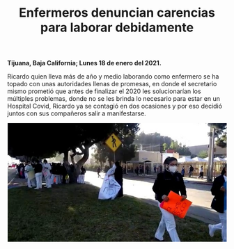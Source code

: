 ﻿---
layout: blog
title: "Enfermeros denuncian carencias para laborar debidamente"
Date: 2021-01-18
categories: tijuana
permalink: /:categories/:title:output_ext
image: /img/cnr/2021-01-18-enfermeros-denuncian-carencias-para-laborar-debidamente.jpg
alt: "Titulo"
autor:
---


**Tijuana, Baja California; Lunes 18 de enero del 2021.** 


Ricardo quien lleva más de año y medio laborando como enfermero se ha topado con unas autoridades llenas  de promesas, en donde el secretario mismo  prometió que antes de finalizar el 2020 les solucionarían los múltiples problemas, donde no se les brinda lo necesario para estar en un Hospital Covid, Ricardo ya se contagió en dos ocasiones y por eso decidió juntos con sus compañeros salir a manifestarse. 


<div id="carouselExampleSlidesOnly" class="carousel slide" data-ride="carousel">
  <div class="carousel-inner">
    <div class="carousel-item active">
       <img class="d-block w-100" src="/img/cnr/2021-01-18-enfermeros-denuncian-carencias-para-laborar-debidamente.jpg" loading="lazy"  alt="Titulo">
    </div>
  </div>
</div>
